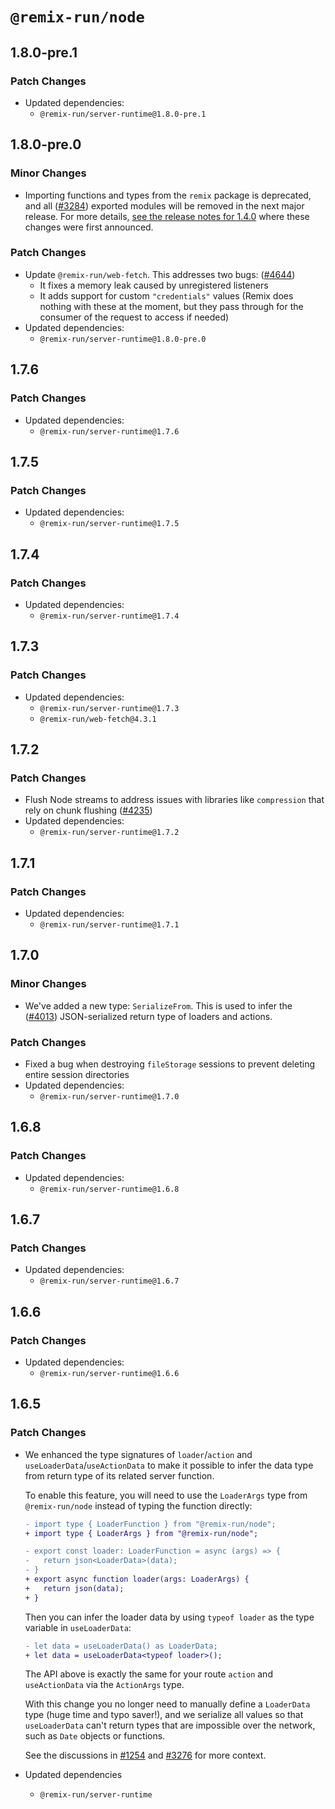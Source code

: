 # `@remix-run/node`

## 1.8.0-pre.1

### Patch Changes

- Updated dependencies:
  - `@remix-run/server-runtime@1.8.0-pre.1`

## 1.8.0-pre.0

### Minor Changes

- Importing functions and types from the `remix` package is deprecated, and all ([#3284](https://github.com/remix-run/remix/pull/3284))
  exported modules will be removed in the next major release. For more details,
  [see the release notes for 1.4.0](https://github.com/remix-run/remix/releases/tag/v1.4.0)
  where these changes were first announced.

### Patch Changes

- Update `@remix-run/web-fetch`. This addresses two bugs: ([#4644](https://github.com/remix-run/remix/pull/4644))
  - It fixes a memory leak caused by unregistered listeners
  - It adds support for custom `"credentials"` values (Remix does nothing with these at the moment, but they pass through for the consumer of the request to access if needed)
- Updated dependencies:
  - `@remix-run/server-runtime@1.8.0-pre.0`

## 1.7.6

### Patch Changes

- Updated dependencies:
  - `@remix-run/server-runtime@1.7.6`

## 1.7.5

### Patch Changes

- Updated dependencies:
  - `@remix-run/server-runtime@1.7.5`

## 1.7.4

### Patch Changes

- Updated dependencies:
  - `@remix-run/server-runtime@1.7.4`

## 1.7.3

### Patch Changes

- Updated dependencies:
  - `@remix-run/server-runtime@1.7.3`
  - `@remix-run/web-fetch@4.3.1`

## 1.7.2

### Patch Changes

- Flush Node streams to address issues with libraries like `compression` that rely on chunk flushing ([#4235](https://github.com/remix-run/remix/pull/4235))
- Updated dependencies:
  - `@remix-run/server-runtime@1.7.2`

## 1.7.1

### Patch Changes

- Updated dependencies:
  - `@remix-run/server-runtime@1.7.1`

## 1.7.0

### Minor Changes

- We've added a new type: `SerializeFrom`. This is used to infer the ([#4013](https://github.com/remix-run/remix/pull/4013))
  JSON-serialized return type of loaders and actions.

### Patch Changes

- Fixed a bug when destroying `fileStorage` sessions to prevent deleting entire session directories
- Updated dependencies:
  - `@remix-run/server-runtime@1.7.0`

## 1.6.8

### Patch Changes

- Updated dependencies:
  - `@remix-run/server-runtime@1.6.8`

## 1.6.7

### Patch Changes

- Updated dependencies:
  - `@remix-run/server-runtime@1.6.7`

## 1.6.6

### Patch Changes

- Updated dependencies:
  - `@remix-run/server-runtime@1.6.6`

## 1.6.5

### Patch Changes

- We enhanced the type signatures of `loader`/`action` and
  `useLoaderData`/`useActionData` to make it possible to infer the data type
  from return type of its related server function.

  To enable this feature, you will need to use the `LoaderArgs` type from
  `@remix-run/node` instead of typing the function directly:

  ```diff
  - import type { LoaderFunction } from "@remix-run/node";
  + import type { LoaderArgs } from "@remix-run/node";

  - export const loader: LoaderFunction = async (args) => {
  -   return json<LoaderData>(data);
  - }
  + export async function loader(args: LoaderArgs) {
  +   return json(data);
  + }
  ```

  Then you can infer the loader data by using `typeof loader` as the type
  variable in `useLoaderData`:

  ```diff
  - let data = useLoaderData() as LoaderData;
  + let data = useLoaderData<typeof loader>();
  ```

  The API above is exactly the same for your route `action` and `useActionData`
  via the `ActionArgs` type.

  With this change you no longer need to manually define a `LoaderData` type
  (huge time and typo saver!), and we serialize all values so that
  `useLoaderData` can't return types that are impossible over the network, such
  as `Date` objects or functions.

  See the discussions in [#1254](https://github.com/remix-run/remix/pull/1254)
  and [#3276](https://github.com/remix-run/remix/pull/3276) for more context.

- Updated dependencies
  - `@remix-run/server-runtime`
